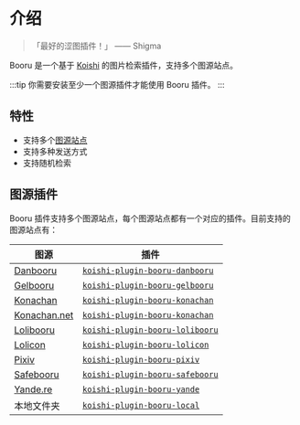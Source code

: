 # 介绍

> 「最好的涩图插件！」
>    —— Shigma

Booru 是一个基于 [Koishi](https://koishi.chat/) 的图片检索插件，支持多个图源站点。

:::tip
你需要安装至少一个图源插件才能使用 Booru 插件。
:::

## 特性

- 支持多个[图源站点](#图源插件)
- 支持多种发送方式
- 支持随机检索

## 图源插件

Booru 插件支持多个图源站点，每个图源站点都有一个对应的插件。目前支持的图源站点有：

| 图源 | 插件 |
| --- | --- |
| [Danbooru](https://danbooru.donmai.us/) | [`koishi-plugin-booru-danbooru`](./plugins/danbooru.md) |
| [Gelbooru](https://gelbooru.com/) | [`koishi-plugin-booru-gelbooru`](./plugins/gelbooru.md) |
| [Konachan](https://konachan.com/) | [`koishi-plugin-booru-konachan`](./plugins/konachan.md) |
| [Konachan.net](https://konachan.net/) | [`koishi-plugin-booru-konachan`](./plugins/konachan.md) |
| [Lolibooru](https://lolibooru.moe/) | [`koishi-plugin-booru-lolibooru`](./plugins/lolibooru.md) |
| [Lolicon](https://lolicon.app/) | [`koishi-plugin-booru-lolicon`](./plugins/lolicon.md) |
| [Pixiv](https://www.pixiv.net/) | [`koishi-plugin-booru-pixiv`](./plugins/pixiv.md) |
| [Safebooru](https://safebooru.org/) | [`koishi-plugin-booru-safebooru`](./plugins/safebooru.md) |
| [Yande.re](https://yande.re/) | [`koishi-plugin-booru-yande`](./plugins/yande.md) |
| 本地文件夹 | [`koishi-plugin-booru-local`](./plugins/local.md) |

